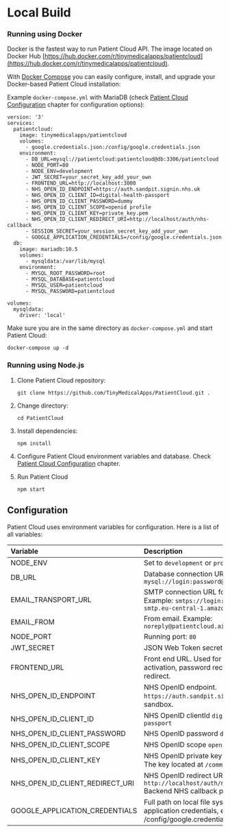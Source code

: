 # Local Build

### Running using Docker

Docker is the fastest way to run Patient Cloud API. The image located on Docker Hub [https://hub.docker.com/r/tinymedicalapps/patientcloud](https://hub.docker.com/r/tinymedicalapps/patientcloud).

With [Docker Compose](https://docs.docker.com/compose/install/) you can easily configure, install, and upgrade your Docker-based Patient Cloud installation:

Example `docker-compose.yml` with MariaDB (check [Patient Cloud Configuration](#configuration) chapter for configuration options):

```text
version: '3'
services:
  patientcloud:
    image: tinymedicalapps/patientcloud
    volumes:
      - google.credentials.json:/config/google.credentials.json
    environment:
      - DB_URL=mysql://patientcloud:patientcloud@db:3306/patientcloud
      - NODE_PORT=80
      - NODE_ENV=development
      - JWT_SECRET=your_secret_key_add_your_own
      - FRONTEND_URL=http://localhost:3000
      - NHS_OPEN_ID_ENDPOINT=https://auth.sandpit.signin.nhs.uk
      - NHS_OPEN_ID_CLIENT_ID=digital-health-passport
      - NHS_OPEN_ID_CLIENT_PASSWORD=dummy
      - NHS_OPEN_ID_CLIENT_SCOPE=openid profile
      - NHS_OPEN_ID_CLIENT_KEY=private_key.pem
      - NHS_OPEN_ID_CLIENT_REDIRECT_URI=http://localhost/auth/nhs-callback
      - SESSION_SECRET=your_session_secret_key_add_your_own
      - GOOGLE_APPLICATION_CREDENTIALS=/config/google.credentials.json
  db:
    image: mariadb:10.5
    volumes:
      - mysqldata:/var/lib/mysql
    environment:
      - MYSQL_ROOT_PASSWORD=root
      - MYSQL_DATABASE=patientcloud
      - MYSQL_USER=patientcloud
      - MYSQL_PASSWORD=patientcloud

volumes:
  mysqldata:
    driver: 'local'
```

Make sure you are in the same directory as `docker-compose.yml` and start Patient Cloud:

```text
docker-compose up -d
```

### Running using Node.js

1. Clone Patient Cloud repository:

   ```text
   git clone https://github.com/TinyMedicalApps/PatientCloud.git .
   ```

2. Change directory:

   ```text
   cd PatientCloud
   ```

3. Install dependencies:

   ```text
   npm install
   ```

4. Configure Patient Cloud environment variables and database. Check [Patient Cloud Configuration](#configuration) chapter.
5. Run Patient Cloud

   ```text
   npm start
   ```

## Configuration

Patient Cloud uses environment variables for configuration. Here is a list of all variables:

| Variable                        | Description                                                                                                    |
| :------------------------------ | :------------------------------------------------------------------------------------------------------------- |
| NODE_ENV                        | Set to `development` or `production`                                                                           |
| DB_URL                          | Database connection URL. Example: `mysql://login:password@host:3306/dbname`                                    |
| EMAIL_TRANSPORT_URL             | SMTP connection URL for sending mails. Example: `smtps://login:password@email-smtp.eu-central-1.amazonaws.com` |
| EMAIL_FROM                      | From email. Example: `noreply@patientcloud.ai`                                                                 |
| NODE_PORT                       | Running port: `80`                                                                                             |
| JWT_SECRET                      | JSON Web Token secret key string.                                                                              |
| FRONTEND_URL                    | Front end URL. Used for user registration activation, password recovery and oAuth redirect.                    |
| NHS_OPEN_ID_ENDPOINT            | NHS OpenID endpoint. `https://auth.sandpit.signin.nhs.uk` for sandbox.                                         |
| NHS_OPEN_ID_CLIENT_ID           | NHS OpenID clientId `digital-health-passport`                                                                  |
| NHS_OPEN_ID_CLIENT_PASSWORD     | NHS OpenID password `dummy`                                                                                    |
| NHS_OPEN_ID_CLIENT_SCOPE        | NHS OpenID scope `openid profile`                                                                              |
| NHS_OPEN_ID_CLIENT_KEY          | NHS OpenID private key `private_key.pem` The key located at `/common/keys` directory                           |
| NHS_OPEN_ID_CLIENT_REDIRECT_URI | NHS OpenID redirect URL `http://localhost/auth/nhs-callback` Backend NHS callback process endpoint.            |
| GOOGLE_APPLICATION_CREDENTIALS  | Full path on local file system to Google application credentials, e.g.: /config/google.credentials.json        |
